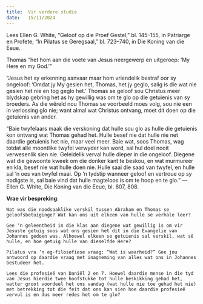 ```yaml
---
title:  Vir verdere studie
date:   15/11/2024
---
```


Lees Ellen G. White, “Geloof op die Proef Gestel,” bl. 145–155, in Patriarge en Profete; “In Pilatus se Geregsaal,” bl. 723–740, in Die Koning van die Eeue.

Thomas “het hom aan die voete van Jesus neergewerp en uitgeroep: ‘My Here en my God.’”

“Jesus het sy erkenning aanvaar maar hom vriendelik bestraf oor sy ongeloof: ‘Omdat jy My gesien het, Thomas, het jy geglo, salig is die wat nie gesien het nie en tog geglo het.’ Thomas se geloof sou Christus meer blydskap gebring het as hy gewillig was om te glo op die getuienis van sy broeders. As die wêreld nou Thomas se voorbeeld moes volg, sou nie een in verlossing glo nie; want almal wat Christus ontvang, moet dit doen op die getuienis van ander.

“Baie twyfelaars maak die verskoning dat hulle sou glo as hulle die getuienis kon ontvang wat Thomas gehad het. Hulle besef nie dat hulle nie net daardie getuienis het nie, maar veel meer. Baie wat, soos Thomas, wag totdat alle moontlike twyfel verwyder kan word, sal hul doel nooit verwesenlik sien nie. Geleidelik verval hulle dieper in die ongeloof. Diegene wat die gewoonte kweek om die donker kant te beskou, en wat murmureer en kla, besef nie wat hulle doen nie. Hulle saai die saad van twyfel, en hulle sal ‘n oes van twyfel maai. Op ‘n tydstip wanneer geloof en vertroue op sy nodigste is, sal baie vind dat hulle magteloos is om te hoop en te glo.” — Ellen G. White, Die Koning van die Eeue, bl. 807, 808.

**Vrae vir bespreking**:

`Wat was die noodsaaklike verskil tussen Abraham en Thomas se geloofsbetuiginge? Wat kan ons uit elkeen van hulle se verhale leer?`

`Gee ‘n geleentheid in die klas aan diegene wat gewillig is om vir Jesuste getuig soos wat ons gesien het dit in die Evangelie van Johannes gedoen was. Alhoewel elkeen se getuienis sal verskil, wat sê hulle, en hoe getuig hulle van dieselfde Here?`

`Pilatus vra ‘n eg-filosofiese vraag: “Wat is waarheid?” Gee jou antwoord op daardie vraag met inagneming van alles wat ons in Johannes bestudeer het.`

`Lees die profesieë van Daniël 2 en 7. Hoewel daardie mense in die tyd van Jesus hierdie twee hoofstukke tot hulle beskikking gehad het, watter groot voordeel het ons vandag (wat hulle nie toe gehad het nie) met betrekking tot die feit dat ons kan sien hoe daardie profesieë vervul is en dus meer redes het om te glo?`